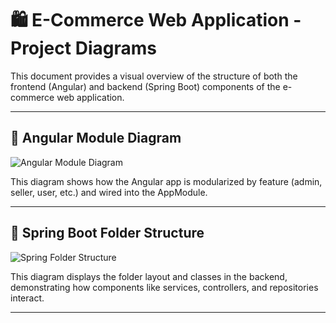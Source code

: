 # 🛍️ E-Commerce Web Application - Project Diagrams

This document provides a visual overview of the structure of both the frontend (Angular) and backend (Spring Boot) components of the e-commerce web application.

---

## 📐 Angular Module Diagram

![Angular Module Diagram](./angular_structure_full.png)

This diagram shows how the Angular app is modularized by feature (admin, seller, user, etc.) and wired into the AppModule.

---

## 🧩 Spring Boot Folder Structure

![Spring Folder Structure](./spring_folder_structure.png)

This diagram displays the folder layout and classes in the backend, demonstrating how components like services, controllers, and repositories interact.

---
